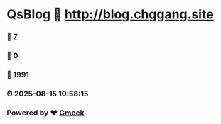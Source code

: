 # QsBlog :link: http://blog.chggang.site 
### :page_facing_up: [7](http://blog.chggang.site/tag.html) 
### :speech_balloon: 0 
### :hibiscus: 1991 
### :alarm_clock: 2025-08-15 10:58:15 
### Powered by :heart: [Gmeek](https://github.com/Meekdai/Gmeek)
